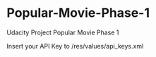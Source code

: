 # Popular-Movie-Phase-1
Udacity Project Popular Movie Phase 1

Insert your API Key to /res/values/api_keys.xml